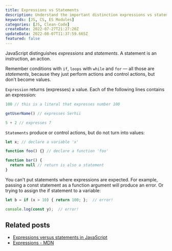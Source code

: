 ```yaml
---
title: Expressions vs Statements
description: Understand the important distinction expressions vs statements in JavaScript
keywords: [JS, CS, ES Modules]
categories: [JS, Clean-Code]
createDate: 2022-07-27T21:27:20Z
updateData: 2022-08-07T11:37:59.665Z
featured: false
---
```


JavaScript distinguishes _expressions_ and _statements_. A statement is an instruction, an action.

Remember conditions with `if`, `loops` with `while` and `for` — all those are _statements_, because they just perform
actions and control actions, but don't become values.

`Expression` returns (expresses) a value. Each of the following lines contains an expression:

```js
100 // this is a literal that expresses number 100

getUserName() // expresses Serhii

5 + 2 // expresses 7
```

`Statements` produce or control actions, but do not turn into values:

```js
let x; // declare a variable 'x'

function foo() {} // declare a function 'foo'

function bar() {
  return null // return is also a statement
}
```

You can't put statements where expressions are expected. For example, passing a const statement as a function
argument will produce an error. Or trying to assign the if statement to a variable:

```js
let b = if (x > 10) { return 100; };  // error!

console.log(const y);  // error!
```

## Related posts

- [Expressions versus statements in JavaScript](https://2ality.com/2012/09/expressions-vs-statements.html)
- [Expressions - MDN](https://developer.mozilla.org/en-US/docs/Web/JavaScript/Guide/Expressions_and_Operators#expressions)
